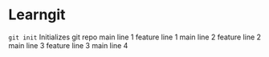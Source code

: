 # Learngit

`git init` Initializes git repo
main line 1
feature line 1
main line 2
feature line 2
main line 3
feature line 3
main line 4